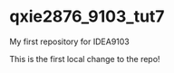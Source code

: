 # qxie2876_9103_tut7
My first repository for IDEA9103

This is the first local change to the repo!

